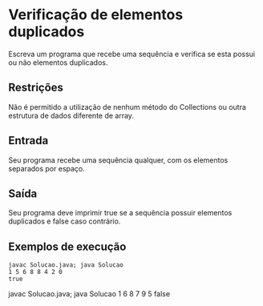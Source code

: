 # Verificação de elementos duplicados
Escreva um programa que recebe uma sequência e verifica se esta possui ou não elementos duplicados.

## Restrições
Não é permitido a utilização de nenhum método do Collections ou outra estrutura de dados diferente de array.

## Entrada
Seu programa recebe uma sequência qualquer, com os elementos separados por espaço.

## Saída
Seu programa deve imprimir true se a sequência possuir elementos duplicados e false caso contrário.

## Exemplos de execução
    javac Solucao.java; java Solucao
    1 5 6 8 8 4 2 0
    true

javac Solucao.java; java Solucao
    1 6 8 7 9 5
    false